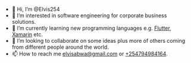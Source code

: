 - 👋 Hi, I’m @Elvis254
- 👀 I’m interested in software engineering for corporate business solutions.
- 🌱 I’m currently learning new programming languages e.g. [Flutter](https://flutter.dev/), [Xamarin](https://dotnet.microsoft.com/en-us/apps/xamarin) etc.
- 💞️ I’m looking to collaborate on some ideas plus more of others coming from different people around the world.
- 📫 How to reach me [elvisabwa@gmail.com](mailto:elvisabwa@gmail.com) or [+254794984164](tel:+254794984164).

<!---
Elvis254/Elvis254 is a ✨ special ✨ repository because its `README.md` (this file) appears on your GitHub profile.
You can click the Preview link to take a look at your changes.
--->
